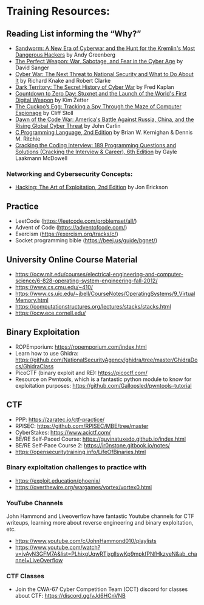 # Training Resources:

## Reading List informing the “Why?”

- [Sandworm: A New Era of Cyberwar and the Hunt for the Kremlin's Most Dangerous Hackers](https://www.amazon.com/Sandworm-Cyberwar-Kremlins-Dangerous-Hackers/dp/0525564632/) by Andy Greenberg
- [The Perfect Weapon: War, Sabotage, and Fear in the Cyber Age](https://www.amazon.com/Perfect-Weapon-Sabotage-Fear-Cyber/dp/0451497902/) by David Sanger
- [Cyber War: The Next Threat to National Security and What to Do About It](https://www.amazon.com/Cyber-War-Threat-National-Security/dp/0061962244/) by Richard Knake and Robert Clarke
- [Dark Territory: The Secret History of Cyber War](https://www.amazon.com/Dark-Territory-Secret-History-Cyber/dp/1476763267/) by Fred Kaplan
- [Countdown to Zero Day: Stuxnet and the Launch of the World's First Digital Weapon](https://www.amazon.com/Countdown-Zero-Day-Stuxnet-Digital/dp/0770436196/) by Kim Zetter
- [The Cuckoo’s Egg: Tracking a Spy Through the Maze of Computer Espionage](https://www.amazon.com/Cuckoos-Egg-Tracking-Computer-Espionage/dp/1416507787/) by Cliff Stoll
- [Dawn of the Code War: America's Battle Against Russia, China, and the Rising Global Cyber Threat](https://www.amazon.com/Dawn-of-Code-War-audiobook/dp/B07J9L41HH/) by John Carlin
- [C Programming Language, 2nd Edition](https://www.amazon.com/Programming-Language-2nd-Brian-Kernighan/dp/0131103628/) by  Brian W. Kernighan & Dennis M. Ritchie
- [Cracking the Coding Interview: 189 Programming Questions and Solutions (Cracking the Interview & Career), 6th Edition](https://www.amazon.com/Cracking-Coding-Interview-Programming-Questions/dp/0984782850/) by Gayle Laakmann McDowell 

### Networking and Cybersecurity Concepts:

- [Hacking: The Art of Exploitation, 2nd Edition](https://www.amazon.com/Hacking-Art-Exploitation-Jon-Erickson/dp/1593271441/) by Jon Erickson

## Practice

- LeetCode (https://leetcode.com/problemset/all/)
- Advent of Code (https://adventofcode.com/)
- Exercism (https://exercism.org/tracks/c/)
- Socket programming bible (https://beej.us/guide/bgnet/)

## University Online Course Material

- https://ocw.mit.edu/courses/electrical-engineering-and-computer-science/6-828-operating-system-engineering-fall-2012/
- https://www.cs.cmu.edu/~410/
- https://www.cs.uic.edu/~jbell/CourseNotes/OperatingSystems/9_VirtualMemory.html
- https://computationstructures.org/lectures/stacks/stacks.html
- https://ocw.ece.cornell.edu/

## Binary Exploitation

- ROPEmporium: https://ropemporium.com/index.html
- Learn how to use Ghidra:  https://github.com/NationalSecurityAgency/ghidra/tree/master/GhidraDocs/GhidraClass
- PicoCTF (binary exploit and RE): https://picoctf.com/
- Resource on Pwntools, which is a fantastic python module to know for exploitation purposes: https://github.com/Gallopsled/pwntools-tutorial

## CTF

- PPP: https://zaratec.io/ctf-practice/
- RPISEC: https://github.com/RPISEC/MBE/tree/master
- CyberStakes: https://www.acictf.com/
- BE/RE Self-Paced Course: https://guyinatuxedo.github.io/index.html
- BE/RE Self-Pace Course 2: https://ir0nstone.gitbook.io/notes/
- https://opensecuritytraining.info/LifeOfBinaries.html

### Binary exploitation challenges to practice with

- https://exploit.education/phoenix/
- https://overthewire.org/wargames/vortex/vortex0.html

### YouTube Channels

John Hammond and Liveoverflow have fantastic Youtube channels for CTF writeups, learning more about reverse engineering and binary exploitation, etc.

- https://www.youtube.com/c/JohnHammond010/playlists
- https://www.youtube.com/watch?v=iyAyN3GFM7A&list=PLhixgUqwRTjxglIswKp9mpkfPNfHkzyeN&ab_channel=LiveOverflow

### CTF Classes

- Join the CWA-67 Cyber Competition Team (CCT) discord for classes about CTF: https://discord.gg/vJd6HCnVNB
